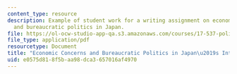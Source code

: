 ```yaml
---
content_type: resource
description: Example of student work for a writing assignment on economic concerns
  and bureaucratic politics in Japan.
file: https://ol-ocw-studio-app-qa.s3.amazonaws.com/courses/17-537-politics-and-policy-in-contemporary-japan-spring-2009/e0575d818f5baa98dca3657016af4970_MIT17_537S09_paper1.pdf
file_type: application/pdf
resourcetype: Document
title: "Economic Concerns and Bureaucratic Politics in Japan\u2019s Interwar Years"
uid: e0575d81-8f5b-aa98-dca3-657016af4970
---
```

